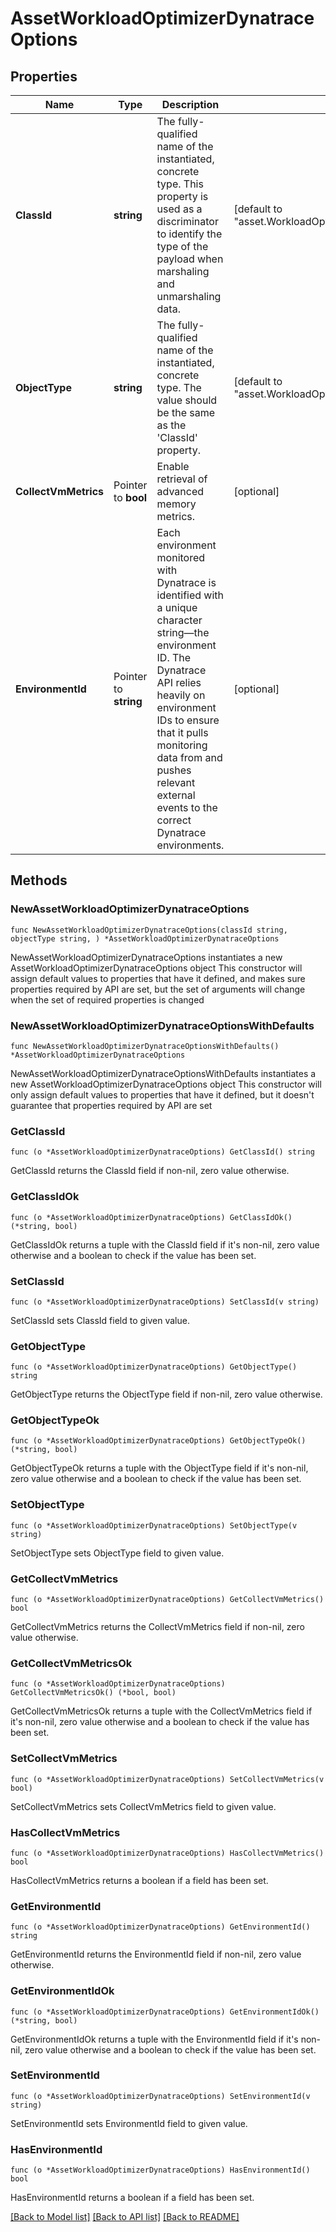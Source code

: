 # AssetWorkloadOptimizerDynatraceOptions

## Properties

Name | Type | Description | Notes
------------ | ------------- | ------------- | -------------
**ClassId** | **string** | The fully-qualified name of the instantiated, concrete type. This property is used as a discriminator to identify the type of the payload when marshaling and unmarshaling data. | [default to "asset.WorkloadOptimizerDynatraceOptions"]
**ObjectType** | **string** | The fully-qualified name of the instantiated, concrete type. The value should be the same as the &#39;ClassId&#39; property. | [default to "asset.WorkloadOptimizerDynatraceOptions"]
**CollectVmMetrics** | Pointer to **bool** | Enable retrieval of advanced memory metrics. | [optional] 
**EnvironmentId** | Pointer to **string** | Each environment monitored with Dynatrace is identified with a unique character string—the environment ID. The Dynatrace API relies heavily on environment IDs to ensure that it pulls monitoring data from and pushes relevant external events to the correct Dynatrace environments. | [optional] 

## Methods

### NewAssetWorkloadOptimizerDynatraceOptions

`func NewAssetWorkloadOptimizerDynatraceOptions(classId string, objectType string, ) *AssetWorkloadOptimizerDynatraceOptions`

NewAssetWorkloadOptimizerDynatraceOptions instantiates a new AssetWorkloadOptimizerDynatraceOptions object
This constructor will assign default values to properties that have it defined,
and makes sure properties required by API are set, but the set of arguments
will change when the set of required properties is changed

### NewAssetWorkloadOptimizerDynatraceOptionsWithDefaults

`func NewAssetWorkloadOptimizerDynatraceOptionsWithDefaults() *AssetWorkloadOptimizerDynatraceOptions`

NewAssetWorkloadOptimizerDynatraceOptionsWithDefaults instantiates a new AssetWorkloadOptimizerDynatraceOptions object
This constructor will only assign default values to properties that have it defined,
but it doesn't guarantee that properties required by API are set

### GetClassId

`func (o *AssetWorkloadOptimizerDynatraceOptions) GetClassId() string`

GetClassId returns the ClassId field if non-nil, zero value otherwise.

### GetClassIdOk

`func (o *AssetWorkloadOptimizerDynatraceOptions) GetClassIdOk() (*string, bool)`

GetClassIdOk returns a tuple with the ClassId field if it's non-nil, zero value otherwise
and a boolean to check if the value has been set.

### SetClassId

`func (o *AssetWorkloadOptimizerDynatraceOptions) SetClassId(v string)`

SetClassId sets ClassId field to given value.


### GetObjectType

`func (o *AssetWorkloadOptimizerDynatraceOptions) GetObjectType() string`

GetObjectType returns the ObjectType field if non-nil, zero value otherwise.

### GetObjectTypeOk

`func (o *AssetWorkloadOptimizerDynatraceOptions) GetObjectTypeOk() (*string, bool)`

GetObjectTypeOk returns a tuple with the ObjectType field if it's non-nil, zero value otherwise
and a boolean to check if the value has been set.

### SetObjectType

`func (o *AssetWorkloadOptimizerDynatraceOptions) SetObjectType(v string)`

SetObjectType sets ObjectType field to given value.


### GetCollectVmMetrics

`func (o *AssetWorkloadOptimizerDynatraceOptions) GetCollectVmMetrics() bool`

GetCollectVmMetrics returns the CollectVmMetrics field if non-nil, zero value otherwise.

### GetCollectVmMetricsOk

`func (o *AssetWorkloadOptimizerDynatraceOptions) GetCollectVmMetricsOk() (*bool, bool)`

GetCollectVmMetricsOk returns a tuple with the CollectVmMetrics field if it's non-nil, zero value otherwise
and a boolean to check if the value has been set.

### SetCollectVmMetrics

`func (o *AssetWorkloadOptimizerDynatraceOptions) SetCollectVmMetrics(v bool)`

SetCollectVmMetrics sets CollectVmMetrics field to given value.

### HasCollectVmMetrics

`func (o *AssetWorkloadOptimizerDynatraceOptions) HasCollectVmMetrics() bool`

HasCollectVmMetrics returns a boolean if a field has been set.

### GetEnvironmentId

`func (o *AssetWorkloadOptimizerDynatraceOptions) GetEnvironmentId() string`

GetEnvironmentId returns the EnvironmentId field if non-nil, zero value otherwise.

### GetEnvironmentIdOk

`func (o *AssetWorkloadOptimizerDynatraceOptions) GetEnvironmentIdOk() (*string, bool)`

GetEnvironmentIdOk returns a tuple with the EnvironmentId field if it's non-nil, zero value otherwise
and a boolean to check if the value has been set.

### SetEnvironmentId

`func (o *AssetWorkloadOptimizerDynatraceOptions) SetEnvironmentId(v string)`

SetEnvironmentId sets EnvironmentId field to given value.

### HasEnvironmentId

`func (o *AssetWorkloadOptimizerDynatraceOptions) HasEnvironmentId() bool`

HasEnvironmentId returns a boolean if a field has been set.


[[Back to Model list]](../README.md#documentation-for-models) [[Back to API list]](../README.md#documentation-for-api-endpoints) [[Back to README]](../README.md)


